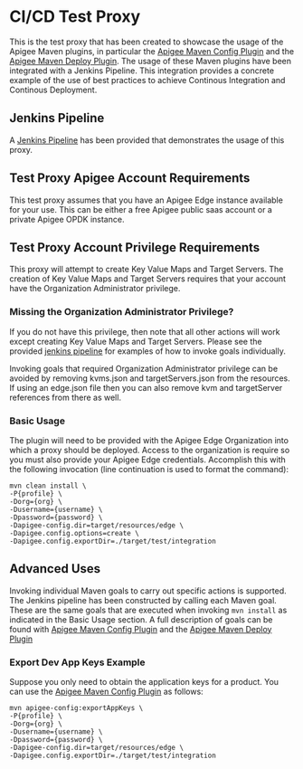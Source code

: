 # CI/CD Test Proxy
This is the test proxy that has been created to 
showcase the usage of the Apigee Maven plugins, 
in particular the [Apigee Maven Config Plugin](https://github.com/apigee/apigee-config-maven-plugin) 
and the [Apigee Maven Deploy Plugin](https://github.com/apigee/apigee-deploy-maven-plugin). The usage
of these Maven plugins have been integrated with a Jenkins Pipeline. This integration provides a
concrete example of the use of best practices to achieve Continous Integration and Continous 
Deployment.
    
## Jenkins Pipeline
A [Jenkins Pipeline](README-JENKINSFILE.md) has been provided that demonstrates
the usage of this proxy.

## Test Proxy Apigee Account Requirements
This test proxy assumes that you have an Apigee Edge instance
available for your use. This can be either a free Apigee 
public saas account or a private Apigee OPDK instance.

## Test Proxy Account Privilege Requirements
This proxy will attempt to create Key Value Maps and Target
Servers. The creation of Key Value Maps and Target Servers
requires that your account have the Organization Administrator
privilege. 

### Missing the Organization Administrator Privilege?
If you do not have this privilege, then note that 
all other actions will work except creating Key Value Maps
and Target Servers. Please see the provided [jenkins pipeline](README-JENKINSFILE.md)
for examples of how to invoke goals individually. 

Invoking goals that required Organization Administrator privilege can 
be avoided by removing kvms.json and targetServers.json from 
the resources. If using an edge.json file then you can also remove kvm and 
targetServer references from there as well.

### Basic Usage
The plugin will need to be provided with the Apigee Edge 
Organization into which a proxy should be deployed. Access
to the organization is require so you must also provide 
your Apigee Edge credentials. Accomplish this with the 
following invocation (line continuation is used to format the command): 

    mvn clean install \
    -P{profile} \
    -Dorg={org} \
    -Dusername={username} \
    -Dpassword={password} \
    -Dapigee-config.dir=target/resources/edge \
    -Dapigee.config.options=create \
    -Dapigee.config.exportDir=./target/test/integration

## Advanced Uses
Invoking individual Maven goals to carry out specific actions is supported.
The Jenkins pipeline has been constructed by calling each Maven goal. These
are the same goals that are executed when invoking `mvn install` as indicated
in the Basic Usage section. A full description of goals can be found with
[Apigee Maven Config Plugin](https://github.com/apigee/apigee-config-maven-plugin) 
and the [Apigee Maven Deploy Plugin](https://github.com/apigee/apigee-deploy-maven-plugin)

### Export Dev App Keys Example
Suppose you only need to obtain the application keys for a product. You can 
use the [Apigee Maven Config Plugin](https://github.com/apigee/apigee-config-maven-plugin) 
as follows: 

    mvn apigee-config:exportAppKeys \
    -P{profile} \
    -Dorg={org} \
    -Dusername={username} \
    -Dpassword={password} \
    -Dapigee-config.dir=target/resources/edge \
    -Dapigee.config.exportDir=./target/test/integration
